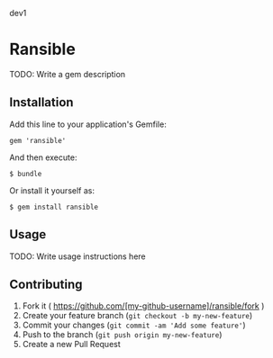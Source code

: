 dev1
# Ransible

TODO: Write a gem description

## Installation

Add this line to your application's Gemfile:

    gem 'ransible'

And then execute:

    $ bundle

Or install it yourself as:

    $ gem install ransible

## Usage

TODO: Write usage instructions here

## Contributing

1. Fork it ( https://github.com/[my-github-username]/ransible/fork )
2. Create your feature branch (`git checkout -b my-new-feature`)
3. Commit your changes (`git commit -am 'Add some feature'`)
4. Push to the branch (`git push origin my-new-feature`)
5. Create a new Pull Request
